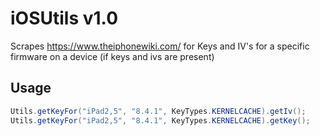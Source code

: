# iOSUtils v1.0
Scrapes https://www.theiphonewiki.com/ for Keys and IV's for a specific firmware on a device (if keys and ivs are present)

## Usage

```java
Utils.getKeyFor("iPad2,5", "8.4.1", KeyTypes.KERNELCACHE).getIv();
Utils.getKeyFor("iPad2,5", "8.4.1", KeyTypes.KERNELCACHE).getKey();
